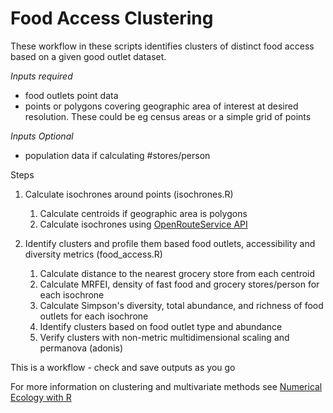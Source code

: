# Food Access Clustering #

These workflow in these scripts identifies clusters of distinct food access based on a given good outlet dataset.

_Inputs required_
* food outlets point data
* points or polygons covering geographic area of interest at desired resolution. These could be eg census areas or a simple grid of points

_Inputs Optional_
* population data if calculating #stores/person

Steps

1. Calculate isochrones around points (isochrones.R)
	1. Calculate centroids if geographic area is polygons
	1. Calculate isochrones using [OpenRouteService API](https://openrouteservice.org/)

1. Identify clusters and profile them based food outlets, accessibility and diversity metrics (food_access.R)
	1. Calculate distance to the nearest grocery store from each centroid
	1. Calculate MRFEI, density of fast food and grocery stores/person for each isochrone
	1. Calculate Simpson's diversity, total abundance, and richness of food outlets for each isochrone
	1. Identify clusters based on food outlet type and abundance
	1. Verify clusters with non-metric multidimensional scaling and permanova (adonis)

This is a workflow - check and save outputs as you go

For more information on clustering and multivariate methods see [Numerical Ecology with R](https://www.springer.com/gp/book/9783319714035)
